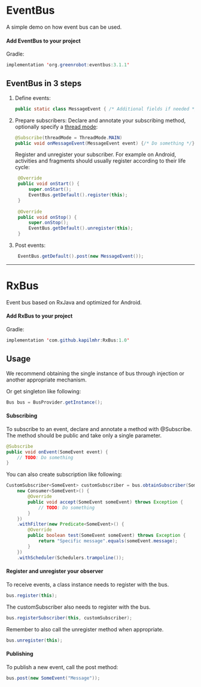 

# EventBus
A simple demo on how event bus can be used.


#### Add EventBus to your project

Gradle:

```java
implementation 'org.greenrobot:eventbus:3.1.1'
```

EventBus in 3 steps
-------------------
1. Define events:

    ```java  
    public static class MessageEvent { /* Additional fields if needed */ }
    ```

2. Prepare subscribers:
    Declare and annotate your subscribing method, optionally specify a [thread mode](http://greenrobot.org/eventbus/documentation/delivery-threads-threadmode/):  

    ```java
    @Subscribe(threadMode = ThreadMode.MAIN)  
    public void onMessageEvent(MessageEvent event) {/* Do something */};
    ```
    Register and unregister your subscriber. For example on Android, activities and fragments should usually register according to their life cycle:

   ```java
    @Override
    public void onStart() {
        super.onStart();
        EventBus.getDefault().register(this);
    }
 
    @Override
    public void onStop() {
        super.onStop();
        EventBus.getDefault().unregister(this);
    }
    ```

3. Post events:

   ```java
    EventBus.getDefault().post(new MessageEvent());
    ```
-------------------



RxBus
===========

Event bus based on RxJava and optimized for Android.


#### Add RxBus to your project

Gradle:

```java
implementation 'com.github.kapilmhr:RxBus:1.0'
```

Usage
-------

We recommend obtaining the single instance of bus through injection or another appropriate mechanism.

Or get singleton like following:

```java
Bus bus = BusProvider.getInstance();
```

#### Subscribing

To subscribe to an event, declare and annotate a method with @Subscribe. The method should be public and take only a single parameter.

```java
@Subscribe
public void onEvent(SomeEvent event) {
    // TODO: Do something
}
```

You can also create subscription like following:

```java
CustomSubscriber<SomeEvent> customSubscriber = bus.obtainSubscriber(SomeEvent.class,
    new Consumer<SomeEvent>() {
        @Override
        public void accept(SomeEvent someEvent) throws Exception {
            // TODO: Do something
        }
    })
    .withFilter(new Predicate<SomeEvent>() {
        @Override
        public boolean test(SomeEvent someEvent) throws Exception {
            return "Specific message".equals(someEvent.message);
        }
    })
    .withScheduler(Schedulers.trampoline());
```

#### Register and unregister your observer

To receive events, a class instance needs to register with the bus.

```java
bus.register(this);
```

The customSubscriber also needs to register with the bus.

```java
bus.registerSubscriber(this, customSubscriber);
```

Remember to also call the unregister method when appropriate.
```java
bus.unregister(this);
```

#### Publishing

To publish a new event, call the post method:

```java
bus.post(new SomeEvent("Message"));
```


    
